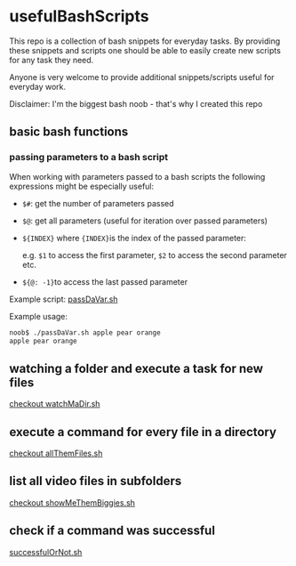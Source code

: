 # usefulBashScripts
This repo is a collection of bash snippets for everyday tasks. By providing these snippets and scripts one should be able to easily create new scripts for any task they need.

Anyone is very welcome to provide additional snippets/scripts useful for everyday work.

Disclaimer: I'm the biggest bash noob - that's why I created this repo

## basic bash functions

### passing parameters to a bash script

When working with parameters passed to a bash scripts the following expressions might be especially useful:

* `$#`: get the number of parameters passed
* `$@`: get all parameters (useful for iteration over passed parameters)
* `${INDEX}` where `{INDEX}`is the index of the passed parameter:

   e.g. `$1` to access the first parameter, `$2` to access the second parameter etc.

* `${@: -1}`to access the last passed parameter

Example script: [passDaVar.sh](passDaVar.sh)

Example usage:

```bash
noob$ ./passDaVar.sh apple pear orange
apple pear orange
```

## watching a folder and execute a task for new files

[checkout watchMaDir.sh](watchMaDir.sh)

## execute a command for every file in a directory

[checkout allThemFiles.sh](allThemFiles.sh)

## list all video files in subfolders

[checkout showMeThemBiggies.sh](showMeThemBiggies.sh)

## check if a command was successful

[successfulOrNot.sh](successfulOrNot.sh)
